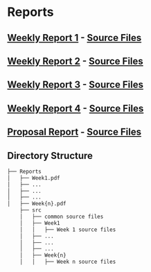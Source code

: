 # Reports

## [Weekly Report 1](https://github.com/afeser/FinalProject/blob/Report/Reports/Week1.pdf) - [Source Files](https://github.com/afeser/FinalProject/tree/Report/Reports/src/Week1)

## [Weekly Report 2](https://github.com/afeser/FinalProject/blob/Report/Reports/Week2.pdf) - [Source Files](https://github.com/afeser/FinalProject/tree/Report/Reports/src/Week2)

## [Weekly Report 3](https://github.com/afeser/FinalProject/blob/Report/Reports/Week3.pdf) - [Source Files](https://github.com/afeser/FinalProject/tree/Report/Reports/src/Week3)

## [Weekly Report 4](https://github.com/afeser/FinalProject/blob/Report/Reports/Week4.pdf) - [Source Files](https://github.com/afeser/FinalProject/tree/Report/Reports/src/Week4)

## [Proposal Report](https://github.com/afeser/FinalProject/blob/Report/Reports/ProposalReport2.pdf) - [Source Files](https://github.com/afeser/FinalProject/tree/Report/Reports/src/Proposal)

## Directory Structure

```bash
├── Reports
│   ├── Week1.pdf
│   ├── ...
│   ├── ...
│   ├── ...
│   ├── Week{n}.pdf
    ├── src 
    │   ├── common source files
    │   ├── Week1
    │   │   ├── Week 1 source files
    │   ├── ...
    │   ├── ...
    │   ├── ...
    │   ├── Week{n}
    │   │   ├── Week n source files


```
